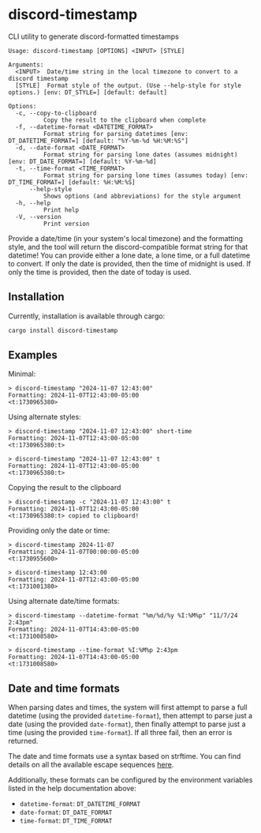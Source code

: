 # discord-timestamp

CLI utility to generate discord-formatted timestamps

```
Usage: discord-timestamp [OPTIONS] <INPUT> [STYLE]

Arguments:
  <INPUT>  Date/time string in the local timezone to convert to a discord timestamp
  [STYLE]  Format style of the output. (Use --help-style for style options.) [env: DT_STYLE=] [default: default]

Options:
  -c, --copy-to-clipboard
          Copy the result to the clipboard when complete
  -f, --datetime-format <DATETIME_FORMAT>
          Format string for parsing datetimes [env: DT_DATETIME_FORMAT=] [default: "%Y-%m-%d %H:%M:%S"]
  -d, --date-format <DATE_FORMAT>
          Format string for parsing lone dates (assumes midnight) [env: DT_DATE_FORMAT=] [default: %Y-%m-%d]
  -t, --time-format <TIME_FORMAT>
          Format string for parsing lone times (assumes today) [env: DT_TIME_FORMAT=] [default: %H:%M:%S]
      --help-style
          Shows options (and abbreviations) for the style argument
  -h, --help
          Print help
  -V, --version
          Print version
```

Provide a date/time (in your system's local timezone) and the formatting style, and the tool will return the discord-compatible format string for that datetime! You can provide either a lone date, a lone time, or a full datetime to convert. If only the date is provided, then the time of midnight is used. If only the time is provided, then the date of today is used.

## Installation

Currently, installation is available through cargo:
```sh
cargo install discord-timestamp
```

## Examples

Minimal:
```
> discord-timestamp "2024-11-07 12:43:00"
Formatting: 2024-11-07T12:43:00-05:00
<t:1730965380>
```

Using alternate styles:
```
> discord-timestamp "2024-11-07 12:43:00" short-time
Formatting: 2024-11-07T12:43:00-05:00
<t:1730965380:t>
```
```
> discord-timestamp "2024-11-07 12:43:00" t
Formatting: 2024-11-07T12:43:00-05:00
<t:1730965380:t>
```

Copying the result to the clipboard
```
> discord-timestamp -c "2024-11-07 12:43:00" t
Formatting: 2024-11-07T12:43:00-05:00
<t:1730965380:t> copied to clipboard!
```

Providing only the date or time:
```
> discord-timestamp 2024-11-07
Formatting: 2024-11-07T00:00:00-05:00
<t:1730955600>
```
```
> discord-timestamp 12:43:00
Formatting: 2024-11-07T12:43:00-05:00
<t:1731001380>
```

Using alternate date/time formats:
```
> discord-timestamp --datetime-format "%m/%d/%y %I:%M%p" "11/7/24 2:43pm"
Formatting: 2024-11-07T14:43:00-05:00
<t:1731008580>
```
```
> discord-timestamp --time-format %I:%M%p 2:43pm
Formatting: 2024-11-07T14:43:00-05:00
<t:1731008580>
```

## Date and time formats

When parsing dates and times, the system will first attempt to parse a full datetime (using the provided `datetime-format`), then attempt to parse just a date (using the provided `date-format`), then finally attempt to parse just a time (using the provided `time-format`). If all three fail, then an error is returned.

The date and time formats use a syntax based on strftime. You can find details on all the available escape sequences [here](https://docs.rs/chrono/0.4.38/chrono/format/strftime/index.html).

Additionally, these formats can be configured by the environment variables listed in the help documentation above:
- `datetime-format`: `DT_DATETIME_FORMAT`
- `date-format`: `DT_DATE_FORMAT`
- `time-format`: `DT_TIME_FORMAT`
